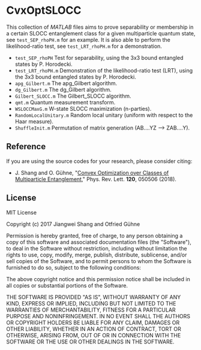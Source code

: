 # CvxOptSLOCC

This collection of *MATLAB* files aims to prove separability or membership in a certain SLOCC entanglement class for a given multiparticle quantum state, see `test_SEP_rhoPH.m` for an example. It is also able to perform the likelihood-ratio test, see `test_LRT_rhoPH.m` for a demonstration.

 * `test_SEP_rhoPH` Test for separability, using the 3x3 bound entangled states by P. Horodecki.
 * `test_LRT_rhoPH.m` Demonstration of the likelihood-ratio test (LRT), using the 3x3 bound entangled states by P. Horodecki.
 * `apg_Gilbert.m` The apg_Gilbert algorithm.
 * `dg_Gilbert.m` The dg_Gilbert algorithm.
 * `Gilbert_SLOCC.m` The Gilbert_SLOCC algorithm.
 * `qmt.m` Quantum measurement transform.
 * `WSLOCCMaxG.m` W-state SLOCC maximization (n-parties).
 * `RandomLocalUnitary.m` Random local unitary (uniform with respect to the Haar measure).
 * `ShuffleInit.m` Permutation of matrix generation (AB....YZ --> ZAB....Y).
 
 
 
Reference
----
If you are using the source codes for your research, please consider citing:
 * J. Shang and O. Gühne, "[Convex Optimization over Classes of Multiparticle Entanglement](https://doi.org/10.1103/PhysRevLett.120.050506)," Phys. Rev. Lett. **120**, 050506 (2018).


License
----

MIT License

Copyright (c) 2017 Jiangwei Shang and Otfried Gühne

Permission is hereby granted, free of charge, to any person obtaining a copy
of this software and associated documentation files (the "Software"), to deal
in the Software without restriction, including without limitation the rights
to use, copy, modify, merge, publish, distribute, sublicense, and/or sell
copies of the Software, and to permit persons to whom the Software is
furnished to do so, subject to the following conditions:

The above copyright notice and this permission notice shall be included in all
copies or substantial portions of the Software.

THE SOFTWARE IS PROVIDED "AS IS", WITHOUT WARRANTY OF ANY KIND, EXPRESS OR
IMPLIED, INCLUDING BUT NOT LIMITED TO THE WARRANTIES OF MERCHANTABILITY,
FITNESS FOR A PARTICULAR PURPOSE AND NONINFRINGEMENT. IN NO EVENT SHALL THE
AUTHORS OR COPYRIGHT HOLDERS BE LIABLE FOR ANY CLAIM, DAMAGES OR OTHER
LIABILITY, WHETHER IN AN ACTION OF CONTRACT, TORT OR OTHERWISE, ARISING FROM,
OUT OF OR IN CONNECTION WITH THE SOFTWARE OR THE USE OR OTHER DEALINGS IN THE
SOFTWARE.
